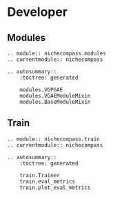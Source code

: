 # Developer

## Modules

```{eval-rst}
.. module:: nichecompass.modules
.. currentmodule:: nichecompass

.. autosummary::
    :toctree: generated

    modules.VGPGAE
    modules.VGAEModuleMixin
    modules.BaseModuleMixin
```

## Train

```{eval-rst}
.. module:: nichecompass.train
.. currentmodule:: nichecompass

.. autosummary::
    :toctree: generated

    train.Trainer
    train.eval_metrics
    train.plot_eval_metrics
```
